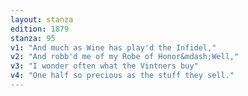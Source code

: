 ```yaml
---
layout: stanza
edition: 1879
stanza: 95
v1: "And much as Wine has play'd the Infidel,"
v2: "And robb'd me of my Robe of Honor&mdash;Well,"
v3: "I wonder often what the Vintners buy"
v4: "One half so precious as the stuff they sell."
---
```

